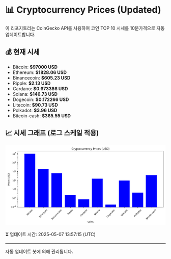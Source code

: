 
# 📊 Cryptocurrency Prices (Updated)

이 리포지토리는 CoinGecko API를 사용하여 코인 TOP 10 시세를 10분가격으로 자동 업데이트합니다.

## 💰 현재 시세
- Bitcoin: **$97000 USD**
- Ethereum: **$1828.06 USD**
- Binancecoin: **$605.23 USD**
- Ripple: **$2.13 USD**
- Cardano: **$0.673386 USD**
- Solana: **$146.73 USD**
- Dogecoin: **$0.172266 USD**
- Litecoin: **$90.73 USD**
- Polkadot: **$3.96 USD**
- Bitcoin-cash: **$365.55 USD**

## 📈 시세 그래프 (로그 스케일 적용)
![Crypto Prices](crypto_prices.png)

⏳ 업데이트 시간: 2025-05-07 13:57:15 (UTC)

---
자동 업데이트 봇에 의해 관리됩니다.
